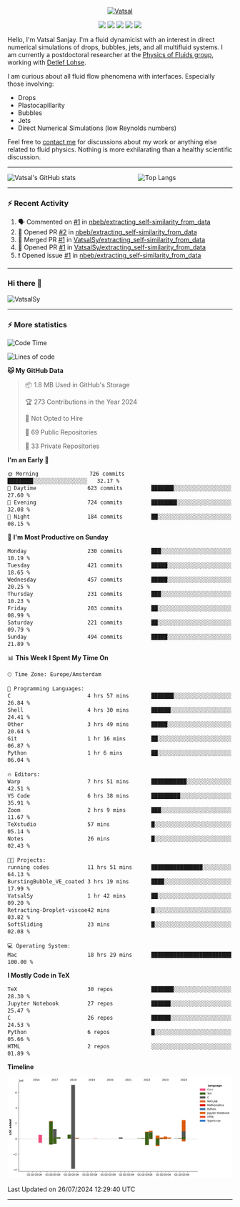 <center>

[<img alt="Vatsal" width="200px" src="https://www.dropbox.com/s/dxyybgtblo8er6h/Logo_Vatsal_Vector.png?raw=1">](https://www.vatsalsanjay.com)

[<img src="https://img.shields.io/badge/googlescholar-4285F4?&style=for-the-badge&logo=googlescholar&logoColor=white">](https://scholar.google.com/citations?hl=en&user=67aQviYAAAAJ)
[<img src="https://img.shields.io/static/v1.svg?&style=for-the-badge&logo=ResearchGate&label=&message=ResearchGate&logoColor=white&color=green">](https://www.researchgate.net/profile/Vatsal-Sanjay-2)
[<img src="https://img.shields.io/badge/twitter-1DA1F2?&style=for-the-badge&logo=twitter&logoColor=white">](https://twitter.com/VatsalSanjay)
[<img src="https://img.shields.io/badge/linkedin-0A66C2?&style=for-the-badge&logo=linkedin">](https://www.linkedin.com/in/vatsalsanjay/)
[<img src="https://img.shields.io/badge/orcid-A6CE39?&style=for-the-badge&logo=orcid&logoColor=white">](https://orcid.org/0000-0002-4293-6099)

</center>

Hello, I'm Vatsal Sanjay. I'm a fluid dynamicist with an interest in direct numerical simulations of drops, bubbles, jets, and all multifluid systems. I am currently a postdoctoral researcher at the [Physics of Fluids group](https://pof.tnw.utwente.nl), working with [Detlef Lohse](https://en.wikipedia.org/wiki/Detlef_Lohse). 

I am curious about all fluid flow phenomena with interfaces. Especially those involving:

- Drops
- Plastocapillarity
- Bubbles
- Jets
- Direct Numerical Simulations (low Reynolds numbers)

Feel free to [contact me](mailto:contact@vatsalsanjay.com) for discussions about my work or anything else related to fluid physics. Nothing is more exhilarating than a healthy scientific discussion.

<!-- ![Vatsal's GitHub stats](https://github-readme-stats-xi-wine-74.vercel.app/api?username=VatsalSy&show_icons=true&theme=vision-friendly-dark)

![Top Langs](https://github-readme-stats-xi-wine-74.vercel.app/api/top-langs/?username=VatsalSy&layout=compact&theme=vision-friendly-dark) -->

---
<div style="display: flex; justify-content: space-between;">
    <img src="https://github-readme-stats-xi-wine-74.vercel.app/api?username=VatsalSy&show_icons=true&theme=vision-friendly-dark" alt="Vatsal's GitHub stats" style="width: 55%;">
    <img src="https://github-readme-stats-xi-wine-74.vercel.app/api/top-langs/?username=VatsalSy&layout=compact&theme=vision-friendly-dark" alt="Top Langs" style="width: 42%;">
</div>

---

### :zap: Recent Activity

<!--START_SECTION:activity-->
1. 🗣 Commented on [#1](https://github.com/nbeb/extracting_self-similarity_from_data/issues/1#issuecomment-2252093691) in [nbeb/extracting_self-similarity_from_data](https://github.com/nbeb/extracting_self-similarity_from_data)
2. 💪 Opened PR [#2](https://github.com/nbeb/extracting_self-similarity_from_data/pull/2) in [nbeb/extracting_self-similarity_from_data](https://github.com/nbeb/extracting_self-similarity_from_data)
3. 🎉 Merged PR [#1](https://github.com/VatsalSy/extracting_self-similarity_from_data/pull/1) in [VatsalSy/extracting_self-similarity_from_data](https://github.com/VatsalSy/extracting_self-similarity_from_data)
4. 💪 Opened PR [#1](https://github.com/VatsalSy/extracting_self-similarity_from_data/pull/1) in [VatsalSy/extracting_self-similarity_from_data](https://github.com/VatsalSy/extracting_self-similarity_from_data)
5. ❗ Opened issue [#1](https://github.com/nbeb/extracting_self-similarity_from_data/issues/1) in [nbeb/extracting_self-similarity_from_data](https://github.com/nbeb/extracting_self-similarity_from_data)
<!--END_SECTION:activity-->
---

### Hi there 👋
<p align="left"> <img src="https://komarev.com/ghpvc/?username=VatsalSy&label=Profile%20views&color=orange&style=for-the-badge" alt="VatsalSy" /> </p>

---
### :zap: More statistics

<!--START_SECTION:waka-->
![Code Time](http://img.shields.io/badge/Code%20Time-20%20hrs%2059%20mins-blue)

![Lines of code](https://img.shields.io/badge/From%20Hello%20World%20I%27ve%20Written-17.7%20million%20lines%20of%20code-blue)

**🐱 My GitHub Data** 

> 📦 1.8 MB Used in GitHub's Storage 
 > 
> 🏆 273 Contributions in the Year 2024
 > 
> 🚫 Not Opted to Hire
 > 
> 📜 69 Public Repositories 
 > 
> 🔑 33 Private Repositories 
 > 
**I'm an Early 🐤** 

```text
🌞 Morning                726 commits         ████████░░░░░░░░░░░░░░░░░   32.17 % 
🌆 Daytime                623 commits         ███████░░░░░░░░░░░░░░░░░░   27.60 % 
🌃 Evening                724 commits         ████████░░░░░░░░░░░░░░░░░   32.08 % 
🌙 Night                  184 commits         ██░░░░░░░░░░░░░░░░░░░░░░░   08.15 % 
```
📅 **I'm Most Productive on Sunday** 

```text
Monday                   230 commits         ███░░░░░░░░░░░░░░░░░░░░░░   10.19 % 
Tuesday                  421 commits         █████░░░░░░░░░░░░░░░░░░░░   18.65 % 
Wednesday                457 commits         █████░░░░░░░░░░░░░░░░░░░░   20.25 % 
Thursday                 231 commits         ███░░░░░░░░░░░░░░░░░░░░░░   10.23 % 
Friday                   203 commits         ██░░░░░░░░░░░░░░░░░░░░░░░   08.99 % 
Saturday                 221 commits         ██░░░░░░░░░░░░░░░░░░░░░░░   09.79 % 
Sunday                   494 commits         █████░░░░░░░░░░░░░░░░░░░░   21.89 % 
```


📊 **This Week I Spent My Time On** 

```text
🕑︎ Time Zone: Europe/Amsterdam

💬 Programming Languages: 
C                        4 hrs 57 mins       ███████░░░░░░░░░░░░░░░░░░   26.84 % 
Shell                    4 hrs 30 mins       ██████░░░░░░░░░░░░░░░░░░░   24.41 % 
Other                    3 hrs 49 mins       █████░░░░░░░░░░░░░░░░░░░░   20.64 % 
Git                      1 hr 16 mins        ██░░░░░░░░░░░░░░░░░░░░░░░   06.87 % 
Python                   1 hr 6 mins         ██░░░░░░░░░░░░░░░░░░░░░░░   06.04 % 

🔥 Editors: 
Warp                     7 hrs 51 mins       ███████████░░░░░░░░░░░░░░   42.51 % 
VS Code                  6 hrs 38 mins       █████████░░░░░░░░░░░░░░░░   35.91 % 
Zoom                     2 hrs 9 mins        ███░░░░░░░░░░░░░░░░░░░░░░   11.67 % 
TeXstudio                57 mins             █░░░░░░░░░░░░░░░░░░░░░░░░   05.14 % 
Notes                    26 mins             █░░░░░░░░░░░░░░░░░░░░░░░░   02.43 % 

🐱‍💻 Projects: 
running codes            11 hrs 51 mins      ████████████████░░░░░░░░░   64.13 % 
BurstingBubble_VE_coated 3 hrs 19 mins       ████░░░░░░░░░░░░░░░░░░░░░   17.99 % 
VatsalSy                 1 hr 42 mins        ██░░░░░░░░░░░░░░░░░░░░░░░   09.20 % 
Retracting-Droplet-viscoe42 mins             █░░░░░░░░░░░░░░░░░░░░░░░░   03.82 % 
SoftSliding              23 mins             █░░░░░░░░░░░░░░░░░░░░░░░░   02.08 % 

💻 Operating System: 
Mac                      18 hrs 29 mins      █████████████████████████   100.00 % 
```

**I Mostly Code in TeX** 

```text
TeX                      30 repos            ███████░░░░░░░░░░░░░░░░░░   28.30 % 
Jupyter Notebook         27 repos            ██████░░░░░░░░░░░░░░░░░░░   25.47 % 
C                        26 repos            ██████░░░░░░░░░░░░░░░░░░░   24.53 % 
Python                   6 repos             █░░░░░░░░░░░░░░░░░░░░░░░░   05.66 % 
HTML                     2 repos             ░░░░░░░░░░░░░░░░░░░░░░░░░   01.89 % 
```



**Timeline**

![Lines of Code chart](https://raw.githubusercontent.com/VatsalSy/VatsalSy/main/assets/bar_graph.png)


 Last Updated on 26/07/2024 12:29:40 UTC
<!--END_SECTION:waka-->
---
